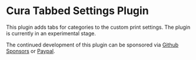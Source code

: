 # Cura Tabbed Settings Plugin

This plugin adds tabs for categories to the custom print settings.
The plugin is currently in an experimental stage.

The continued development of this plugin can be sponsored via [Github Sponsors](https://github.com/sponsors/fieldofview) or [Paypal](https://www.paypal.me/fieldofview).
